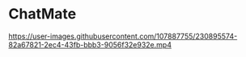# ChatMate





https://user-images.githubusercontent.com/107887755/230895574-82a67821-2ec4-43fb-bbb3-9056f32e932e.mp4

